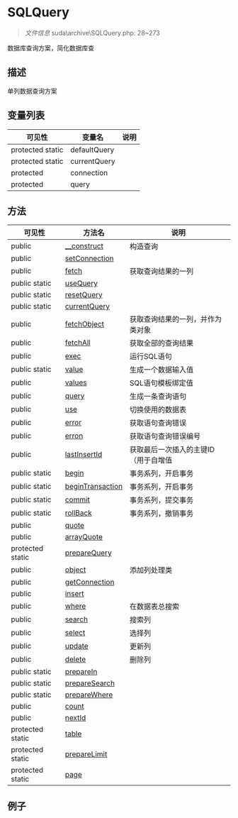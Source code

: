 #  SQLQuery 

> *文件信息* suda\archive\SQLQuery.php: 28~273


数据库查询方案，简化数据库查


## 描述



单列数据查询方案

 
## 变量列表
| 可见性 |  变量名   | 说明 |
|--------|----|------|
 | protected  static  | defaultQuery | | 
 | protected  static  | currentQuery | | 
 | protected    | connection | | 
 | protected    | query | | 
## 方法

 
| 可见性 | 方法名 | 说明 |
|--------|-------|------|
 |  public  |[__construct](SQLQuery/__construct.md) | 构造查询 |
 |  public  |[setConnection](SQLQuery/setConnection.md) |  |
 |  public  |[fetch](SQLQuery/fetch.md) | 获取查询结果的一列 |
 |  public  static|[useQuery](SQLQuery/useQuery.md) |  |
 |  public  static|[resetQuery](SQLQuery/resetQuery.md) |  |
 |  public  static|[currentQuery](SQLQuery/currentQuery.md) |  |
 |  public  |[fetchObject](SQLQuery/fetchObject.md) | 获取查询结果的一列，并作为类对象 |
 |  public  |[fetchAll](SQLQuery/fetchAll.md) | 获取全部的查询结果 |
 |  public  |[exec](SQLQuery/exec.md) | 运行SQL语句 |
 |  public  static|[value](SQLQuery/value.md) | 生成一个数据输入值 |
 |  public  |[values](SQLQuery/values.md) | SQL语句模板绑定值 |
 |  public  |[query](SQLQuery/query.md) | 生成一条查询语句 |
 |  public  |[use](SQLQuery/use.md) | 切换使用的数据表 |
 |  public  |[error](SQLQuery/error.md) | 获取语句查询错误 |
 |  public  |[erron](SQLQuery/erron.md) | 获取语句查询错误编号 |
 |  public  |[lastInsertId](SQLQuery/lastInsertId.md) | 获取最后一次插入的主键ID（用于自增值 |
 |  public  static|[begin](SQLQuery/begin.md) | 事务系列，开启事务 |
 |  public  static|[beginTransaction](SQLQuery/beginTransaction.md) | 事务系列，开启事务 |
 |  public  static|[commit](SQLQuery/commit.md) | 事务系列，提交事务 |
 |  public  static|[rollBack](SQLQuery/rollBack.md) | 事务系列，撤销事务 |
 |  public  |[quote](SQLQuery/quote.md) |  |
 |  public  |[arrayQuote](SQLQuery/arrayQuote.md) |  |
 |  protected  static|[prepareQuery](SQLQuery/prepareQuery.md) |  |
 |  public  |[object](SQLQuery/object.md) | 添加列处理类 |
 |  public  |[getConnection](SQLQuery/getConnection.md) |  |
 |  public  |[insert](SQLQuery/insert.md) |  |
 |  public  |[where](SQLQuery/where.md) | 在数据表总搜索 |
 |  public  |[search](SQLQuery/search.md) | 搜索列 |
 |  public  |[select](SQLQuery/select.md) | 选择列 |
 |  public  |[update](SQLQuery/update.md) | 更新列 |
 |  public  |[delete](SQLQuery/delete.md) | 删除列 |
 |  public  static|[prepareIn](SQLQuery/prepareIn.md) |  |
 |  public  static|[prepareSearch](SQLQuery/prepareSearch.md) |  |
 |  public  static|[prepareWhere](SQLQuery/prepareWhere.md) |  |
 |  public  |[count](SQLQuery/count.md) |  |
 |  public  |[nextId](SQLQuery/nextId.md) |  |
 |  protected  static|[table](SQLQuery/table.md) |  |
 |  protected  static|[prepareLimit](SQLQuery/prepareLimit.md) |  |
 |  protected  static|[page](SQLQuery/page.md) |  |
## 例子